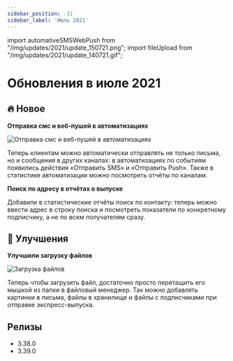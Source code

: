 ```yaml
---
sidebar_position: -31
sidebar_label: 'Июль 2021'
---
```


import automativeSMSWebPush from "/img/updates/2021/update_150721.png";
import fileUpload from "/img/updates/2021/update_140721.gif";

# Обновления в июле 2021

## 🔥 Новое

**Отправка смс и веб-пушей в автоматизациях**

<p align="left">
    <img src={automativeSMSWebPush} alt="Отправка смс и веб-пушей в автоматизациях" />
</p>

Теперь клиентам можно автоматически отправлять не только письма, но и сообщения в других каналах: в автоматизациях по событиям появились действия «Отправить SMS» и «Отправить Push».
Также в статистике автоматизации можно посмотреть отчёты по каналам.

**Поиск по адресу в отчётах о выпуске**

Добавили в статистические отчёты поиск по контакту: теперь можно ввести адрес в строку поиска и посмотреть показатели по конкретному подписчику, а не по всем получателям сразу.

## 🚀 Улучшения

**Улучшили загрузку файлов**

<p align="left">
    <img src={fileUpload} alt="Загрузка файлов" />
</p>

Теперь чтобы загрузить файл, достаточно просто перетащить его мышкой из папки в файловый менеджер. Так можно добавлять картинки в письма, файлы в хранилище и файлы с подписчиками при отправке экспресс-выпуска.

## Релизы

- 3.38.0
- 3.39.0

